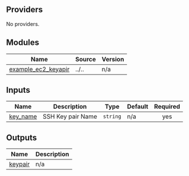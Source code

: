 <!-- BEGIN_TF_DOCS -->
## Providers

No providers.

## Modules

| Name | Source | Version |
|------|--------|---------|
| <a name="module_example_ec2_keyapir"></a> [example\_ec2\_keyapir](#module\_example\_ec2\_keyapir) | ../.. | n/a |

## Inputs

| Name | Description | Type | Default | Required |
|------|-------------|------|---------|:--------:|
| <a name="input_key_name"></a> [key\_name](#input\_key\_name) | SSH Key pair Name | `string` | n/a | yes |

## Outputs

| Name | Description |
|------|-------------|
| <a name="output_keypair"></a> [keypair](#output\_keypair) | n/a |
<!-- END_TF_DOCS -->